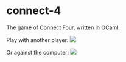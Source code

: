 # connect-4
The game of Connect Four, written in OCaml.

Play with another player:
![](https://imgur.com/1hWMcoK.gif)

Or against the computer:
![](https://imgur.com/DB5zQHu.gif)
